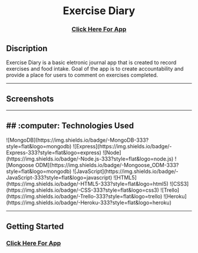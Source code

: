 <div align="center">
<h1> Exercise Diary</h1>
<h3><a href="https://exercise-diary-01.herokuapp.com/" target="_blank">Click Here For App</a></h3>
</div>
<h2>Discription</h2>
Exercise Diary is a basic eletronic journal app that is created to record exercises and food intake. Goal of the app is to create accountability and provide a place for users to comment on exercises completed.
<hr>
<h2> Screenshots </h2>
<hr>
<h2> ## :computer: Technologies Used </h2>
![MongoDB](https://img.shields.io/badge/-MongoDB-333?style=flat&logo=mongodb)
![Express](https://img.shields.io/badge/-Express-333?style=flat&logo=express)
![Node](https://img.shields.io/badge/-Node.js-333?style=flat&logo=node.js)
![Mongoose ODM](https://img.shields.io/badge/-Mongoose_ODM-333?style=flat&logo=mongodb)
![JavaScript](https://img.shields.io/badge/-JavaScript-333?style=flat&logo=javascript)
![HTML5](https://img.shields.io/badge/-HTML5-333?style=flat&logo=html5)
![CSS3](https://img.shields.io/badge/-CSS-333?style=flat&logo=css3)
![Trello](https://img.shields.io/badge/-Trello-333?style=flat&logo=trello)
![Heroku](https://img.shields.io/badge/-Heroku-333?style=flat&logo=heroku)
<hr>
<h2> Getting Started </h2>
<h3><a href="https://exercise-diary-01.herokuapp.com/" target="_blank">Click Here For App</a></h3>
